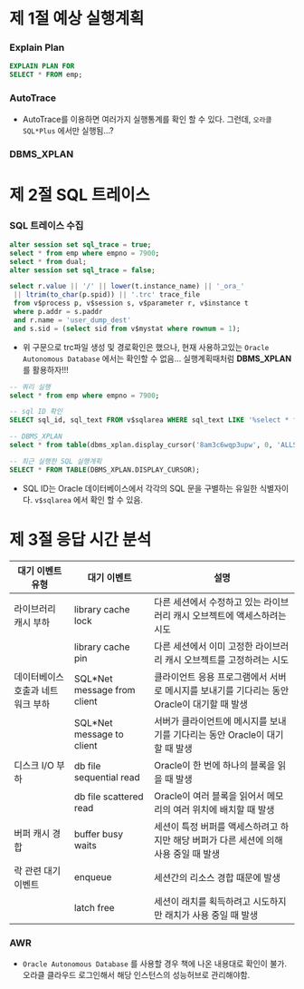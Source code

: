 # 제 1절 예상 실행계획

### Explain Plan

```sql
EXPLAIN PLAN FOR
SELECT * FROM emp;
```

### AutoTrace

- AutoTrace를 이용하면 여러가지 실행통계를 확인 할 수 있다.
그런데, `오라클 SQL*Plus` 에서만 실행됨…?

### DBMS_XPLAN

# 제 2절 SQL 트레이스

### SQL 트레이스 수집

```sql
alter session set sql_trace = true;
select * from emp where empno = 7900;
select * from dual;
alter session set sql_trace = false;

select r.value || '/' || lower(t.instance_name) || '_ora_'
 || ltrim(to_char(p.spid)) || '.trc' trace_file
 from v$process p, v$session s, v$parameter r, v$instance t
 where p.addr = s.paddr
 and r.name = 'user_dump_dest'
 and s.sid = (select sid from v$mystat where rownum = 1);
```

- 위 구문으로 trc파일 생성 및 경로확인은 했으나, 현재 사용하고있는 `Oracle Autonomous Database` 에서는 확인할 수 없음…
실행계획때처럼 **DBMS_XPLAN**를  활용하자!!!

```sql
-- 쿼리 실행
select * from emp where empno = 7900;

-- sql ID 확인
SELECT sql_id, sql_text FROM v$sqlarea WHERE sql_text LIKE '%select * from emp%';

-- DBMS_XPLAN
select * from table(dbms_xplan.display_cursor('8am3c6wqp3upw', 0, 'ALLSTATS'));

-- 최근 실행한 SQL 실행계획
SELECT * FROM TABLE(DBMS_XPLAN.DISPLAY_CURSOR);
```

- SQL ID는 Oracle 데이터베이스에서 각각의 SQL 문을 구별하는 유일한 식별자이다.
`v$sqlarea` 에서 확인 할 수 있음.

# 제 3절 응답 시간 분석

| 대기 이벤트 유형 | 대기 이벤트 | 설명 |
| --- | --- | --- |
| 라이브러리 캐시 부하 | library cache lock | 다른 세션에서 수정하고 있는 라이브러리 캐시 오브젝트에 액세스하려는 시도 |
|  | library cache pin | 다른 세션에서 이미 고정한 라이브러리 캐시 오브젝트를 고정하려는 시도 |
| 데이터베이스 호출과 네트워크 부하 | SQL*Net message from client | 클라이언트 응용 프로그램에서 서버로 메시지를 보내기를 기다리는 동안 Oracle이 대기할 때 발생 |
|  | SQL*Net message to client | 서버가 클라이언트에 메시지를 보내기를 기다리는 동안 Oracle이 대기할 때 발생 |
| 디스크 I/O 부하 | db file sequential read | Oracle이 한 번에 하나의 블록을 읽을 때 발생 |
|  | db file scattered read | Oracle이 여러 블록을 읽어서 메모리의 여러 위치에 배치할 때 발생 |
| 버퍼 캐시 경합 | buffer busy waits | 세션이 특정 버퍼를 액세스하려고 하지만 해당 버퍼가 다른 세션에 의해 사용 중일 때 발생 |
| 락 관련 대기 이벤트 | enqueue | 세션간의 리소스 경합 때문에 발생 |
|  | latch free | 세션이 래치를 획득하려고 시도하지만 래치가 사용 중일 때 발생 |

### AWR

- `Oracle Autonomous Database` 를 사용할 경우 책에 나온 내용대로 확인이 불가.
오라클 클라우드 로그인해서 해당 인스턴스의 성능허브로 관리해야함.